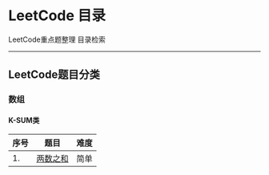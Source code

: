 # LeetCode 目录

LeetCode重点题整理  目录检索

---

## LeetCode题目分类

### 数组

#### K-SUM类

| 序号 | 题目                                                  | 难度 |
| ---- | ----------------------------------------------------- | ---- |
| 1.   | [两数之和](https://leetcode-cn.com/problems/two-sum/) | 简单 |





